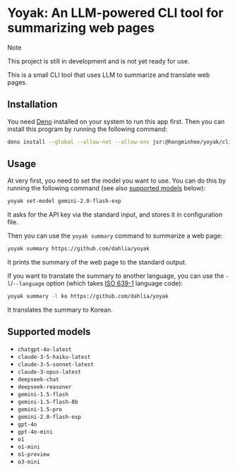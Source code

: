 Yoyak: An LLM-powered CLI tool for summarizing web pages
========================================================

> [!NOTE]
> This project is still in development and is not yet ready for use.

This is a small CLI tool that uses LLM to summarize and translate web pages.


Installation
------------

You need [Deno] installed on your system to run this app first.  Then you can
install this program by running the following command:

~~~~ bash
deno install --global --allow-net --allow-env jsr:@hongminhee/yoyak/cli
~~~~

[Deno]: https://deno.com/


Usage
-----

At very first, you need to set the model you want to use. You can do this by
running the following command (see also [supported models](#supported-models)
below):

~~~~ bash
yoyak set-model gemini-2.0-flash-exp
~~~~

It asks for the API key via the standard input, and stores it in configuration
file.

Then you can use the `yoyak summary` command to summarize a web page:

~~~~ bash
yoyak summary https://github.com/dahlia/yoyak
~~~~

It prints the summary of the web page to the standard output.

If you want to translate the summary to another language, you can use
the `-l`/`--language` option (which takes [ISO 639-1] language code):

~~~~ bash
yoyak summary -l ko https://github.com/dahlia/yoyak
~~~~

It translates the summary to Korean.

[ISO 639-1]: https://en.wikipedia.org/wiki/List_of_ISO_639-1_codes


Supported models
----------------

 -  `chatgpt-4o-latest`
 -  `claude-3-5-haiku-latest`
 -  `claude-3-5-sonnet-latest`
 -  `claude-3-opus-latest`
 -  `deepseek-chat`
 -  `deepseek-reasoner`
 -  `gemini-1.5-flash`
 -  `gemini-1.5-flash-8b`
 -  `gemini-1.5-pro`
 -  `gemini-2.0-flash-exp`
 -  `gpt-4o`
 -  `gpt-4o-mini`
 -  `o1`
 -  `o1-mini`
 -  `o1-preview`
 -  `o3-mini`
